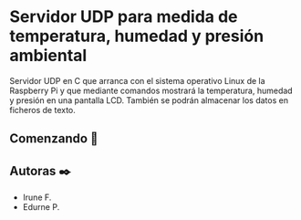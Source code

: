 # Servidor UDP para medida de **temperatura, humedad y presión ambiental**
Servidor UDP en C que arranca con el sistema operativo Linux de la Raspberry Pi y que mediante comandos mostrará la temperatura, humedad y presión en una pantalla LCD. También se podrán almacenar los datos en ficheros de texto.

## Comenzando 🚀



## Autoras ✒️
* Irune F.
* Edurne P.
